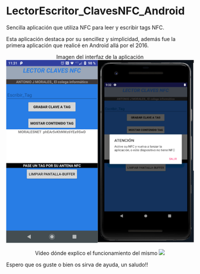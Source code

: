 # LectorEscritor_ClavesNFC_Android

Sencilla aplicación que utiliza NFC para leer y escribir tags NFC.

Esta aplicación destaca por su sencillez y simplicidad, además fue la primera aplicación que realicé en Android allá por el 2016.

<p align="center">
Imagen del interfaz de la aplicación
<img src="https://raw.githubusercontent.com/antoniomy82/LectorEscritor_ClavesNFC_Android/master/capturas/00.PNG">
</p>

<p align="center">
Vídeo dónde explico el funcionamiento del mismo
<img src="https://youfiles.herokuapp.com/videodictionary/?m=Video_Player_Drive&state=%7B%22ids%22:%5B%221NhDCIKfXvIw8NFldp-a0FXitAAmT1ACC%22%5D,%22action%22:%22open%22,%22userId%22:%22109154506852671794614%22%7D">
</p>


Espero que os guste o bien os sirva de ayuda, un saludo!!

